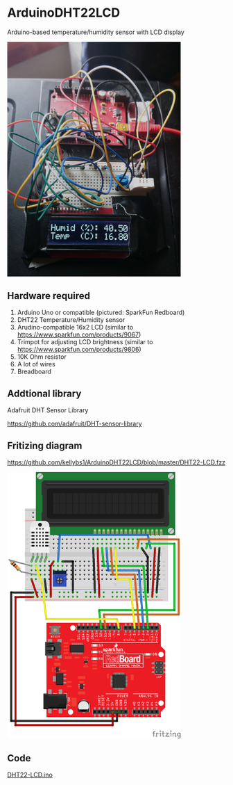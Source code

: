# ArduinoDHT22LCD
Arduino-based temperature/humidity sensor with LCD display


<img src="DSC_0044.JPG" width="400">




## Hardware required

1. Arduino Uno or compatible (pictured: SparkFun Redboard)
2. DHT22 Temperature/Humidity sensor
3. Arudino-compatible 16x2 LCD (similar to https://www.sparkfun.com/products/9067)
4. Trimpot for adjusting LCD brightness (similar to https://www.sparkfun.com/products/9806)
5. 10K Ohm resistor
6. A lot of wires
7. Breadboard




## Addtional library

Adafruit DHT Sensor Library

https://github.com/adafruit/DHT-sensor-library





## Fritizing diagram

https://github.com/kellybs1/ArduinoDHT22LCD/blob/master/DHT22-LCD.fzz

<img src="DHT22-LCD.png" width="400">

## Code

<a href ="https://github.com/kellybs1/ArduinoDHT22LCD/blob/master/DHT22-LCD/DHT22-LCD.ino">DHT22-LCD.ino</a>



